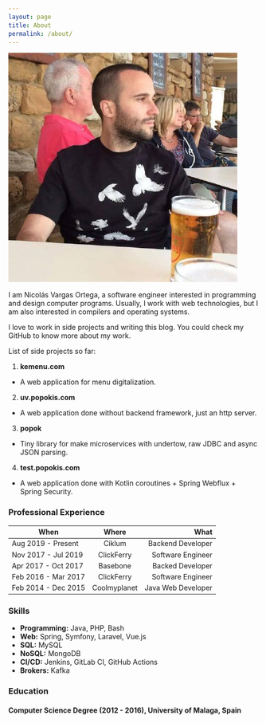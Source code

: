 ```yaml
---
layout: page
title: About
permalink: /about/
---
```

![Nicolas Vargas Ortega](/assets/nico_perfil.jpeg)

I am Nicolás Vargas Ortega, a software engineer interested in programming and design computer programs. Usually, 
I work with web technologies, but I am also interested in compilers and operating systems.

I love to work in side projects and writing this blog. You could check my GitHub to know more about my work.

List of side projects so far:

1. **kemenu.com**
  * A web application for menu digitalization.
2. **uv.popokis.com**
  * A web application done without backend framework, just an http server.
3. **popok**
  * Tiny library for make microservices with undertow, raw JDBC and async JSON parsing.
4. **test.popokis.com**
  * A web application done with Kotlin coroutines + Spring Webflux + Spring Security.
### Professional Experience

| When     |      Where      |  What |
|----------|:-------------:|------:|
| Aug 2019 - Present | Ciklum | Backend Developer |
| Nov 2017 - Jul 2019 | ClickFerry | Software Engineer |
| Apr 2017 - Oct 2017 | Basebone | Backed Developer |
| Feb 2016 - Mar 2017 | ClickFerry | Software Engineer |
| Feb 2014 - Dec 2015 | Coolmyplanet | Java Web Developer |

### Skills

* **Programming:** Java, PHP, Bash
* **Web:** Spring, Symfony, Laravel, Vue.js
* **SQL:** MySQL
* **NoSQL:** MongoDB
* **CI/CD:** Jenkins, GitLab CI, GitHub Actions
* **Brokers:** Kafka

### Education

#### Computer Science Degree (2012 - 2016), University of Malaga, Spain